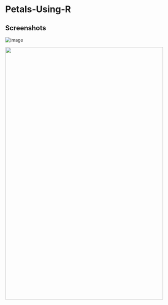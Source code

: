 # Petals-Using-R

## Screenshots

![image](https://github.com/akhi07rx/Petals-Using-R/assets/89210430/d583653f-f5c6-468b-9d6e-573697f21806)

<img src="https://github.com/akhi07rx/Petals-Using-R/assets/89210430/d583653f-f5c6-468b-9d6e-573697f21806" width="500" height="800">
